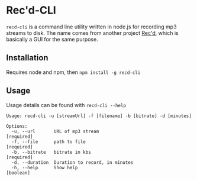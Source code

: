 # Rec'd-CLI

`recd-cli` is a command line utility written in node.js for recording mp3 streams to disk. The name comes from another project [Rec'd](https://github.com/aeewhite/Recd), which is basically a GUI for the same purpose.

## Installation

Requires node and npm, then  `npm install -g recd-cli`

## Usage

Usage details can be found with `recd-cli --help`

```
Usage: recd-cli -u [streamUrl] -f [filename] -b [bitrate] -d [minutes]

Options:
  -u, --url       URL of mp3 stream                             [required]
  -f, --file      path to file                                  [required]
  -b, --bitrate   bitrate in kbs                                [required]
  -d, --duration  Duration to record, in minutes
  -h, --help      Show help                                      [boolean]

```


